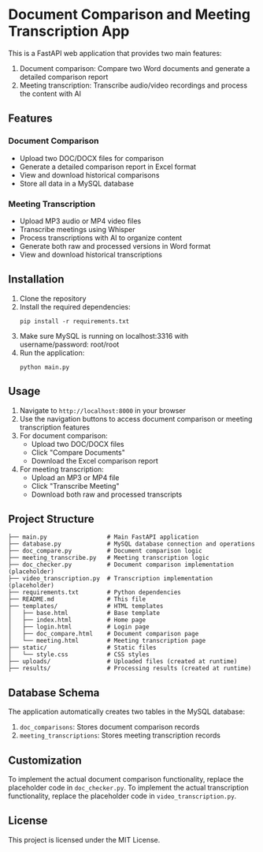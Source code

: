 # Document Comparison and Meeting Transcription App

This is a FastAPI web application that provides two main features:
1. Document comparison: Compare two Word documents and generate a detailed comparison report
2. Meeting transcription: Transcribe audio/video recordings and process the content with AI

## Features

### Document Comparison
- Upload two DOC/DOCX files for comparison
- Generate a detailed comparison report in Excel format
- View and download historical comparisons
- Store all data in a MySQL database

### Meeting Transcription
- Upload MP3 audio or MP4 video files
- Transcribe meetings using Whisper
- Process transcriptions with AI to organize content
- Generate both raw and processed versions in Word format
- View and download historical transcriptions

## Installation

1. Clone the repository
2. Install the required dependencies:
   ```
   pip install -r requirements.txt
   ```
3. Make sure MySQL is running on localhost:3316 with username/password: root/root
4. Run the application:
   ```
   python main.py
   ```

## Usage

1. Navigate to `http://localhost:8000` in your browser
2. Use the navigation buttons to access document comparison or meeting transcription features
3. For document comparison:
   - Upload two DOC/DOCX files
   - Click "Compare Documents"
   - Download the Excel comparison report
4. For meeting transcription:
   - Upload an MP3 or MP4 file
   - Click "Transcribe Meeting"
   - Download both raw and processed transcripts

## Project Structure

```
├── main.py                 # Main FastAPI application
├── database.py             # MySQL database connection and operations
├── doc_compare.py          # Document comparison logic
├── meeting_transcribe.py   # Meeting transcription logic
├── doc_checker.py          # Document comparison implementation (placeholder)
├── video_transcription.py  # Transcription implementation (placeholder)
├── requirements.txt        # Python dependencies
├── README.md               # This file
├── templates/              # HTML templates
│   ├── base.html           # Base template
│   ├── index.html          # Home page
│   ├── login.html          # Login page
│   ├── doc_compare.html    # Document comparison page
│   └── meeting.html        # Meeting transcription page
├── static/                 # Static files
│   └── style.css           # CSS styles
├── uploads/                # Uploaded files (created at runtime)
├── results/                # Processing results (created at runtime)
```

## Database Schema

The application automatically creates two tables in the MySQL database:

1. `doc_comparisons`: Stores document comparison records
2. `meeting_transcriptions`: Stores meeting transcription records

## Customization

To implement the actual document comparison functionality, replace the placeholder code in `doc_checker.py`.
To implement the actual transcription functionality, replace the placeholder code in `video_transcription.py`.

## License

This project is licensed under the MIT License.